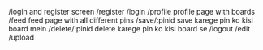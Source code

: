 /login and register screen
/register
/login
/profile profile page with boards
/feed feed page with all different pins
/save/:pinid save karege pin ko kisi board mein
/delete/:pinid delete karege pin ko kisi board se
/logout
/edit
/upload